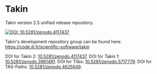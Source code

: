 # Takin
Takin version 2.5 unified release repository.

[![DOI: 10.5281/zenodo.4117437](https://zenodo.org/badge/DOI/10.5281/zenodo.4117437.svg)](https://doi.org/10.5281/zenodo.4117437)

Takin's development repository group can be found here:
https://code.ill.fr/scientific-software/takin

DOI for Takin 2: [10.5281/zenodo.4117437](https://dx.doi.org/10.5281/zenodo.4117437).
DOI for Takin 1: [10.5281/zenodo.3961491](https://dx.doi.org/10.5281/zenodo.3961491).
DOI for Tlibs: [10.5281/zenodo.5717779](https://doi.org/10.5281/zenodo.5717779).
DOI for TAS-Paths: [10.5281/zenodo.4625649](https://doi.org/10.5281/zenodo.4625649).
